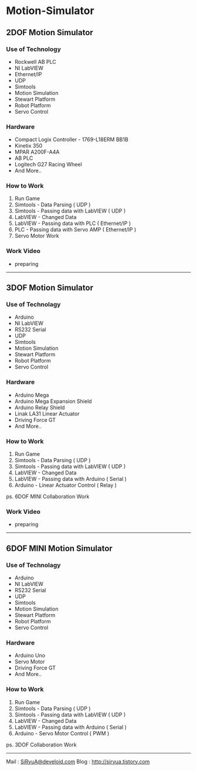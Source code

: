 # Motion-Simulator

## 2DOF Motion Simulator

### Use of Technology 
* Rockwell AB PLC
* NI LabVIEW
* Ethernet/IP
* UDP
* Simtools
* Motion Simulation
* Stewart Platform
* Robot Platform
* Servo Control

### Hardware
* Compact Logix Controller - 1769-L18ERM BB1B
* Kinetix 350
* MPAR A200F-A4A
* AB PLC 
* Logitech G27 Racing Wheel
* And More..

### How to Work
1. Run Game
1. Simtools - Data Parsing ( UDP )
1. Simtools - Passing data with LabVIEW ( UDP )
1. LabVIEW - Changed Data
1. LabVIEW - Passing data with PLC ( Ethernet/IP )
1. PLC - Passing data with Servo AMP ( Ethernet/IP )
1. Servo Motor Work

### Work Video
* preparing

---

## 3DOF Motion Simulator

### Use of Technolagy
* Arduino
* NI LabVIEW
* RS232 Serial
* UDP
* Simtools
* Motion Simulation
* Stewart Platform
* Robot Platform
* Servo Control

### Hardware
* Arduino Mega
* Arduino Mega Expansion Shield
* Arduino Relay Shield
* Linak LA31 Linear Actuator
* Driving Force GT
* And More..

### How to Work
1. Run Game
1. Simtools - Data Parsing ( UDP )
1. Simtools - Passing data with LabVIEW ( UDP )
1. LabVIEW - Changed Data
1. LabVIEW - Passing data with Arduino ( Serial )
1. Arduino - Linear Actuator Control ( Relay )

ps. 6DOF MINI Collaboration Work

### Work Video
* preparing

---

## 6DOF MINI Motion Simulator

### Use of Technolagy
* Arduino
* NI LabVIEW
* RS232 Serial
* UDP
* Simtools
* Motion Simulation
* Stewart Platform
* Robot Platform
* Servo Control

### Hardware
* Arduino Uno
* Servo Motor
* Driving Force GT
* And More..

### How to Work
1. Run Game
1. Simtools - Data Parsing ( UDP )
1. Simtools - Passing data with LabVIEW ( UDP )
1. LabVIEW - Changed Data
1. LabVIEW - Passing data with Arduino ( Serial )
1. Arduino - Servo Motor Control ( PWM )

ps. 3DOF Collaboration Work

---

Mail : SiRyuA@develoid.com
Blog : http://siryua.tistory.com
